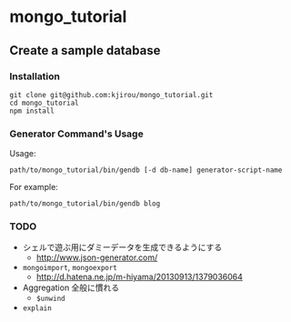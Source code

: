 mongo_tutorial
==============


## Create a sample database

### Installation

```
git clone git@github.com:kjirou/mongo_tutorial.git
cd mongo_tutorial
npm install
```

### Generator Command's Usage

Usage:

```
path/to/mongo_tutorial/bin/gendb [-d db-name] generator-script-name
```

For example:

```
path/to/mongo_tutorial/bin/gendb blog
```


### TODO

- シェルで遊ぶ用にダミーデータを生成できるようにする
  - http://www.json-generator.com/
- `mongoimport`, `mongoexport`
  - http://d.hatena.ne.jp/m-hiyama/20130913/1379036064
- Aggregation 全般に慣れる
  - `$unwind`
- `explain`
